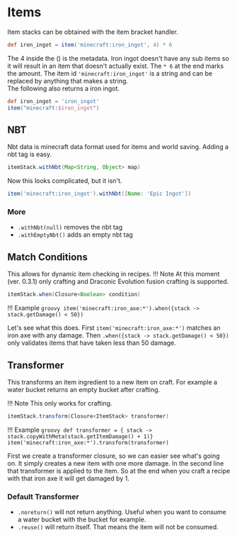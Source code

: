 # Items

Item stacks can be obtained with the item bracket handler.

```groovy
def iron_ingot = item('minecraft:iron_ingot', 4) * 6
```

The 4 inside the () is the metadata. Iron ingot doesn't have any sub items so it will result in an item that doesn't actually exist.
The `* 6` at the end marks the amount. The item id `'minecraft:iron_ingot'` is a string and can be replaced by anything that makes a string. <br>
The following also returns a iron ingot.

```groovy
def iron_ingot = 'iron_ingot'
item("minecraft:$iron_ingot")
```

## NBT

Nbt data is minecraft data format used for items and world saving. Adding a nbt tag is easy.

```groovy
itemStack.withNbt(Map<String, Object> map)
```

Now this looks complicated, but it isn't.

```groovy
item('minecraft:iron_ingot').withNbt([Name: 'Epic Ingot'])
```

### More

- `.withNbt(null)` removes the nbt tag
- `.withEmptyNbt()` adds an empty nbt tag

## Match Conditions

This allows for dynamic item checking in recipes.
!!! Note
    At this moment (ver. 0.3.1) only crafting and Draconic Evolution fusion crafting is supported.

```groovy
itemStack.when(Closure<Boolean> condition)
```

!!! Example
    ```groovy
    item('minecraft:iron_axe:*').when({stack -> stack.getDamage() < 50})
    ```

Let's see what this does. First `item('minecraft:iron_axe:*')` matches an iron axe with any damage.
Then `.when({stack -> stack.getDamage() < 50})` only validates items that have taken less than 50 damage.

## Transformer

This transforms an item ingredient to a new item on craft. For example a water bucket returns an empty bucket after crafting.

!!! Note
    This only works for crafting.

```groovy
itemStack.transform(Closure<ItemStack> transformer)
```

!!! Example
    ```groovy
    def transformer = { stack -> stack.copyWithMeta(stack.getItemDamage() + 1)}
    item('minecraft:iron_axe:*').transform(transformer)
    ```

First we create a transformer closure, so we can easier see what's going on. It simply creates a new item with one more damage.
In the second line that transformer is applied to the item. So at the end when you craft a recipe with that iron axe it will get damaged by 1.

### Default Transformer

- `.noreturn()` will not return anything. Useful when you want to consume a water bucket with the bucket for example.
- `.reuse()` will return itself. That means the item will not be consumed.
